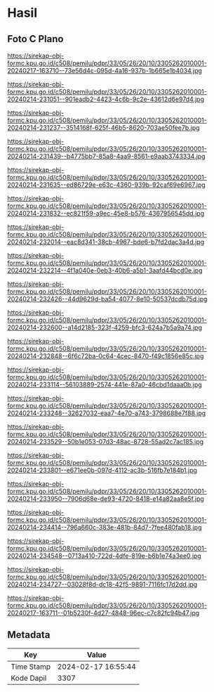 # Hasil

## Foto C Plano

https://sirekap-obj-formc.kpu.go.id/c508/pemilu/pdpr/33/05/26/20/10/3305262010001-20240217-163710--73e56d4c-095d-4a16-937b-1b665e1b4034.jpg

https://sirekap-obj-formc.kpu.go.id/c508/pemilu/pdpr/33/05/26/20/10/3305262010001-20240214-231051--901eadb2-4423-4c6b-9c2e-43612d6e97d4.jpg

https://sirekap-obj-formc.kpu.go.id/c508/pemilu/pdpr/33/05/26/20/10/3305262010001-20240214-231237--3514168f-625f-46b5-8620-703ae50fee7b.jpg

https://sirekap-obj-formc.kpu.go.id/c508/pemilu/pdpr/33/05/26/20/10/3305262010001-20240214-231439--b4775bb7-85a8-4aa9-8561-e9aab3743334.jpg

https://sirekap-obj-formc.kpu.go.id/c508/pemilu/pdpr/33/05/26/20/10/3305262010001-20240214-231635--ed86729e-e63c-4360-939b-92caf69e6967.jpg

https://sirekap-obj-formc.kpu.go.id/c508/pemilu/pdpr/33/05/26/20/10/3305262010001-20240214-231832--ec821f59-a9ec-45e8-b576-4367956545dd.jpg

https://sirekap-obj-formc.kpu.go.id/c508/pemilu/pdpr/33/05/26/20/10/3305262010001-20240214-232014--eac8d341-38cb-4967-bde6-b7fd2dac3a4d.jpg

https://sirekap-obj-formc.kpu.go.id/c508/pemilu/pdpr/33/05/26/20/10/3305262010001-20240214-232214--4f1a040e-0eb3-40b6-a5b1-3aafd44bcd0e.jpg

https://sirekap-obj-formc.kpu.go.id/c508/pemilu/pdpr/33/05/26/20/10/3305262010001-20240214-232426--44d9629d-ba54-4077-8e10-50537dcdb75d.jpg

https://sirekap-obj-formc.kpu.go.id/c508/pemilu/pdpr/33/05/26/20/10/3305262010001-20240214-232600--a14d2185-323f-4259-bfc3-624a7b5a9a74.jpg

https://sirekap-obj-formc.kpu.go.id/c508/pemilu/pdpr/33/05/26/20/10/3305262010001-20240214-232848--6f6c72ba-0c64-4cec-8470-f49c1856e85c.jpg

https://sirekap-obj-formc.kpu.go.id/c508/pemilu/pdpr/33/05/26/20/10/3305262010001-20240214-233114--56103889-2574-441e-87a0-46cbd1daaa0b.jpg

https://sirekap-obj-formc.kpu.go.id/c508/pemilu/pdpr/33/05/26/20/10/3305262010001-20240214-233248--32627032-eaa7-4e70-a743-3798688e7f88.jpg

https://sirekap-obj-formc.kpu.go.id/c508/pemilu/pdpr/33/05/26/20/10/3305262010001-20240214-233529--50b1e053-07d3-48ac-8728-55ad2c7ac185.jpg

https://sirekap-obj-formc.kpu.go.id/c508/pemilu/pdpr/33/05/26/20/10/3305262010001-20240214-233801--e671ee0b-097d-4112-ac3b-516fb7e184b1.jpg

https://sirekap-obj-formc.kpu.go.id/c508/pemilu/pdpr/33/05/26/20/10/3305262010001-20240214-233950--7906d68e-de93-4720-8418-e14a82aa8e5f.jpg

https://sirekap-obj-formc.kpu.go.id/c508/pemilu/pdpr/33/05/26/20/10/3305262010001-20240214-234414--796a660c-383e-481b-84d7-7fee480fab18.jpg

https://sirekap-obj-formc.kpu.go.id/c508/pemilu/pdpr/33/05/26/20/10/3305262010001-20240214-234548--0713a410-722d-4dfe-819e-b6b1e74a3ee0.jpg

https://sirekap-obj-formc.kpu.go.id/c508/pemilu/pdpr/33/05/26/20/10/3305262010001-20240214-234727--03028f8d-dc18-42f5-9891-7116fc17d2dd.jpg

https://sirekap-obj-formc.kpu.go.id/c508/pemilu/pdpr/33/05/26/20/10/3305262010001-20240217-163711--01b5230f-4d27-4848-96ec-c7c82fc94b47.jpg


## Metadata

| Key        | Value               |
| ---------- | ------------------- |
| Time Stamp | 2024-02-17 16:55:44 |
| Kode Dapil | 3307                |



